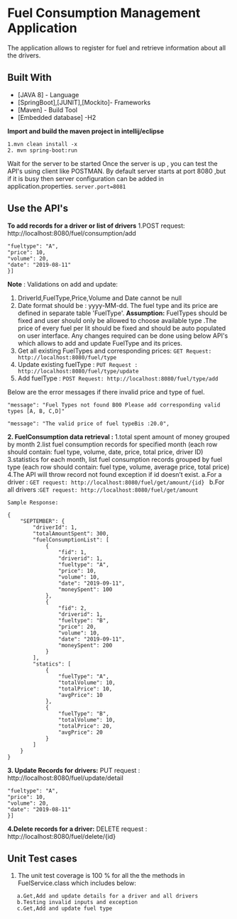 # Fuel Consumption Management Application
The application allows to register for fuel and retrieve information about all the drivers.


## Built With

* [JAVA 8] - Language
* [SpringBoot],[JUNIT],[Mockito]- Frameworks
* [Maven] - Build Tool
* [Embedded database] -H2

**Import and build the maven project in intellij/eclipse**
```
1.mvn clean install -x
2. mvn spring-boot:run
 ```  
Wait for the server to be started
Once the server is up , you can test the API's using client like POSTMAN.
By default server starts at port 8080 ,but if it is busy then server configuration can be added in application.properties.
```server.port=8081```

## Use the API's

**To add records for a driver or list of drivers**
1.POST request: http://localhost:8080/fuel/consumption/add
```Payload: [{"driverid": 1,
"fueltype": "A",
"price": 10,
"volume": 20,
"date": "2019-08-11"
}]
```
**Note** : Validations on add and update:
1. DriverId,FuelType,Price,Volume and Date cannot be null
2. Date format should be : yyyy-MM-dd.
The fuel type and its price are defined in separate table 'FuelType'.
**Assumption:** FuelTypes should be fixed and user should only be allowed to choose available
type .The price of every fuel per lit should be fixed and should be auto populated on user
interface.
Any changes required can be done using below API's which allows to add and update FuelType
and its prices.
1. Get all existing FuelTypes and corresponding prices:
```GET Request: http://localhost:8080/fuel/type```
2. Update existing fuelType :
```PUT Request : http://localhost:8080/fuel/type/update```
3. Add fuelType :
```POST Request: http://localhost:8080/fuel/type/add```

Below are the error messages if there invalid price and type of fuel.
```
"message": "Fuel Types not found B00 Please add corresponding valid types [A, B, C,D]"

"message": "The valid price of fuel typeBis :20.0",
```
**2. FuelConsumption data retrieval :**
1.total spent amount of money grouped by month
2.list fuel consumption records for specified month (each row should contain: fuel type, volume, date, price, total price, driver ID) 
3.statistics for each month, list fuel consumption records grouped by fuel type (each row should contain: fuel type, volume, average price, total price)
4.The API will throw record not found exception if id doesn’t exist.
 a.For a driver : ```GET request: http://localhost:8080/fuel/get/amount/{id} ```
 b.For all drivers :```GET request: http://localhost:8080/fuel/get/amount```
```
Sample Response:

{
    "SEPTEMBER": {
        "driverId": 1,
        "totalAmountSpent": 300,
        "fuelConsumptionList": [
            {
                "fid": 1,
                "driverid": 1,
                "fueltype": "A",
                "price": 10,
                "volume": 10,
                "date": "2019-09-11",
                "moneySpent": 100
            },
            {
                "fid": 2,
                "driverid": 1,
                "fueltype": "B",
                "price": 20,
                "volume": 10,
                "date": "2019-09-11",
                "moneySpent": 200
            }
        ],
        "statics": [
            {
                "fuelType": "A",
                "totalVolume": 10,
                "totalPrice": 10,
                "avgPrice": 10
            },
            {
                "fuelType": "B",
                "totalVolume": 10,
                "totalPrice": 20,
                "avgPrice": 20
            }
        ]
    }
}
```
**3. Update Records for drivers:**
 PUT request : http://localhost:8080/fuel/update/detail
 
```Payload: [{"driverid": 1,
"fueltype": "A",
"price": 10,
"volume": 20,
"date": "2019-08-11"
}]
```

**4.Delete records for a driver:**
    DELETE request : http://localhost:8080/fuel/delete/{id}

## Unit Test cases 
1. The unit test coverage is 100 % for all the the methods in FuelService.class  which includes below:
```
   a.Get,Add and update details for a driver and all drivers
   b.Testing invalid inputs and exception
   c.Get,Add and update fuel type
```
